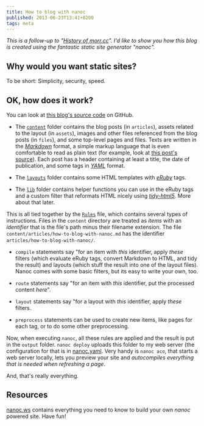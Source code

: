```yaml
---
title: How to blog with nanoc
published: 2013-06-23T13:41+0200
tags: meta
---
```


*This is a follow-up to "[History of morr.cc](/history-of-morr-cc/)". I'd like to show you how this blog is created using the fantastic static site generator "nanoc".*

## Why would you want static sites?

To be short: Simplicity, security, speed.

## OK, how does it work?

You can look at [this blog's source code](https://github.com/blinry/blog-morr-cc) on GitHub.

- The [`content`](https://github.com/blinry/blog-morr-cc/tree/master/content) folder contains the blog posts (in `articles`), assets related to the layout (in `assets`), images and other files referenced from the blog posts (in `files`), and some top-level pages and files. Texts are written in the [*Markdown*](http://daringfireball.net/projects/markdown/) format, a simple markup language that is even comfortable to read as plain text (for example, look at [this post's source](https://github.com/blinry/blog-morr-cc/blob/master/content/articles/how-to-blog-with-nanoc.md)). Each post has a header containing at least a title, the date of publication, and some tags in [*YAML*](https://en.wikipedia.org/wiki/YAML) format.

- The [`layouts`](https://github.com/blinry/blog-morr-cc/tree/master/layouts) folder contains some HTML templates with [*eRuby*](https://en.wikipedia.org/wiki/ERuby) tags.

- The [`lib`](https://github.com/blinry/blog-morr-cc/tree/master/lib) folder contains helper functions you can use in the eRuby tags and a custom filter that reformats HTML nicely using [*tidy-html5*](http://w3c.github.io/tidy-html5/). More about that later.

This is all tied together by the [`Rules`](https://github.com/blinry/blog-morr-cc/blob/master/Rules) file, which contains several types of instructions. Files in the `content` directory are treated as *items* with an *identifier* that is the file's path minus their filename extension. The file `content/articles/how-to-blog-with-nanoc.md` has the identifier `articles/how-to-blog-with-nanoc/`.

- `compile` statements say "for an item with *this* identifier, apply *these* filters (which evaluate eRuby tags, convert Markdown to HTML, and tidy the result) and layouts (which stuff the result into one of the layout files). Nanoc comes with some basic filters, but its easy to write your own, too.

- `route` statements say "for an item with *this* identifier, put the processed content *here*".

- `layout` statements say "for a layout with *this* identifier, apply *these* filters.

- `preprocess` statements can be used to create new items, like pages for each tag, or to do some other preprocessing.

Now, when executing `nanoc`, all these rules are applied and the result is put in the `output` folder. `nanoc deploy` uploads this folder to my web server (the configuration for that is in [nanoc.yaml](https://github.com/blinry/blog-morr-cc/blob/master/nanoc.yaml). Very handy is `nanoc aco`, that starts a web server locally, lets you preview your site and *autocompiles everything that is needed when refreshing a page*.

And, that's really everything.

## Resources

[nanoc.ws](http://nanoc.ws/) contains everything you need to know to build your own *nanoc* powered site. Have fun!
